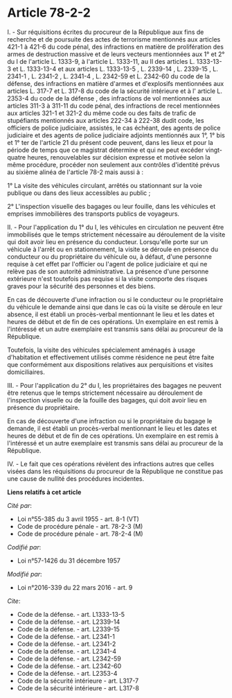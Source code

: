 # Article 78-2-2

I. - Sur réquisitions écrites du procureur de la République aux fins de recherche et de poursuite des actes de terrorisme
mentionnés aux articles 421-1 à 421-6 du code pénal, des infractions en matière de prolifération des armes de destruction
massive et de leurs vecteurs mentionnées aux 1° et 2° du I de l'article L. 1333-9, à l'article L. 1333-11, au II des articles
L. 1333-13-3 et L. 1333-13-4 et aux articles 
L. 1333-13-5
, 
L. 2339-14
, 
L. 2339-15
, 
L. 2341-1
, 
L. 2341-2
, 
L. 2341-4
, 
L. 2342-59
et 
L. 2342-60
du code de la défense, des infractions en matière d'armes et d'explosifs mentionnées aux articles 
L. 317-7
et 
L. 317-8
du code de la sécurité intérieure et à l'
article L. 2353-4 du code de la défense
, des infractions de vol mentionnées aux articles 311-3 à 311-11 du code pénal, des infractions de recel mentionnées aux
articles 321-1 et 321-2 du même code ou des faits de trafic de stupéfiants mentionnés aux articles 222-34 à 222-38 dudit
code, les officiers de police judiciaire, assistés, le cas échéant, des agents de police judiciaire et des agents de police
judiciaire adjoints mentionnés aux 1°, 1° bis et 1° ter de l'article 21 du présent code peuvent, dans les lieux et pour la
période de temps que ce magistrat détermine et qui ne peut excéder vingt-quatre heures, renouvelables sur décision expresse
et motivée selon la même procédure, procéder non seulement aux contrôles d'identité prévus au sixième alinéa de l'article
78-2 mais aussi à : 

1° La visite des véhicules circulant, arrêtés ou stationnant sur la voie publique ou dans des lieux accessibles au public ; 

2° L'inspection visuelle des bagages ou leur fouille, dans les véhicules et emprises immobilières des transports publics de
voyageurs. 

II. - Pour l'application du 1° du I, les véhicules en circulation ne peuvent être immobilisés que le temps strictement
nécessaire au déroulement de la visite qui doit avoir lieu en présence du conducteur. Lorsqu'elle porte sur un véhicule à
l'arrêt ou en stationnement, la visite se déroule en présence du conducteur ou du propriétaire du véhicule ou, à défaut,
d'une personne requise à cet effet par l'officier ou l'agent de police judiciaire et qui ne relève pas de son autorité
administrative. La présence d'une personne extérieure n'est toutefois pas requise si la visite comporte des risques graves
pour la sécurité des personnes et des biens. 

En cas de découverte d'une infraction ou si le conducteur ou le propriétaire du véhicule le demande ainsi que dans le cas où
la visite se déroule en leur absence, il est établi un procès-verbal mentionnant le lieu et les dates et heures de début et
de fin de ces opérations. Un exemplaire en est remis à l'intéressé et un autre exemplaire est transmis sans délai au
procureur de la République. 

Toutefois, la visite des véhicules spécialement aménagés à usage d'habitation et effectivement utilisés comme résidence ne
peut être faite que conformément aux dispositions relatives aux perquisitions et visites domiciliaires. 

III. - Pour l'application du 2° du I, les propriétaires des bagages ne peuvent être retenus que le temps strictement
nécessaire au déroulement de l'inspection visuelle ou de la fouille des bagages, qui doit avoir lieu en présence du
propriétaire. 

En cas de découverte d'une infraction ou si le propriétaire du bagage le demande, il est établi un procès-verbal mentionnant
le lieu et les dates et heures de début et de fin de ces opérations. Un exemplaire en est remis à l'intéressé et un autre
exemplaire est transmis sans délai au procureur de la République. 

IV. - Le fait que ces opérations révèlent des infractions autres que celles visées dans les réquisitions du procureur de la
République ne constitue pas une cause de nullité des procédures incidentes.

**Liens relatifs à cet article**

_Cité par_:

  - Loi n°55-385 du 3 avril 1955 - art. 8-1 (VT)
  - Code de procédure pénale - art. 78-2-3 (M)
  - Code de procédure pénale - art. 78-2-4 (M)

_Codifié par_:

  - Loi n°57-1426 du 31 décembre 1957

_Modifié par_:

  - Loi n°2016-339 du 22 mars 2016 - art. 9

_Cite_:

  - Code de la défense. - art. L1333-13-5
  - Code de la défense. - art. L2339-14
  - Code de la défense. - art. L2339-15
  - Code de la défense. - art. L2341-1
  - Code de la défense. - art. L2341-2
  - Code de la défense. - art. L2341-4
  - Code de la défense. - art. L2342-59
  - Code de la défense. - art. L2342-60
  - Code de la défense. - art. L2353-4
  - Code de la sécurité intérieure - art. L317-7
  - Code de la sécurité intérieure - art. L317-8
